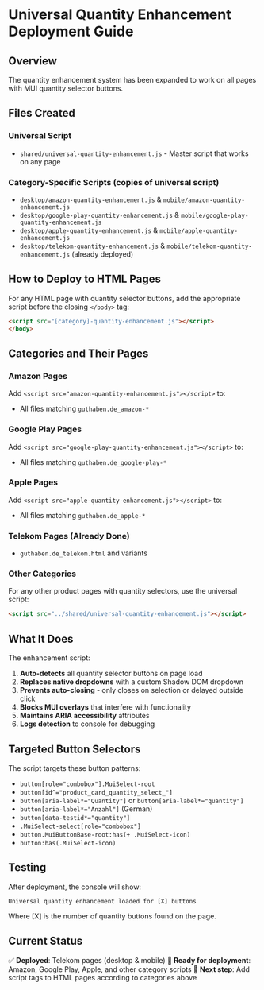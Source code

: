 # Universal Quantity Enhancement Deployment Guide

## Overview
The quantity enhancement system has been expanded to work on all pages with MUI quantity selector buttons.

## Files Created

### Universal Script
- `shared/universal-quantity-enhancement.js` - Master script that works on any page

### Category-Specific Scripts (copies of universal script)
- `desktop/amazon-quantity-enhancement.js` & `mobile/amazon-quantity-enhancement.js`
- `desktop/google-play-quantity-enhancement.js` & `mobile/google-play-quantity-enhancement.js`
- `desktop/apple-quantity-enhancement.js` & `mobile/apple-quantity-enhancement.js`
- `desktop/telekom-quantity-enhancement.js` & `mobile/telekom-quantity-enhancement.js` (already deployed)

## How to Deploy to HTML Pages

For any HTML page with quantity selector buttons, add the appropriate script before the closing `</body>` tag:

```html
<script src="[category]-quantity-enhancement.js"></script>
</body>
```

## Categories and Their Pages

### Amazon Pages
Add `<script src="amazon-quantity-enhancement.js"></script>` to:
- All files matching `guthaben.de_amazon-*`

### Google Play Pages  
Add `<script src="google-play-quantity-enhancement.js"></script>` to:
- All files matching `guthaben.de_google-play-*`

### Apple Pages
Add `<script src="apple-quantity-enhancement.js"></script>` to:
- All files matching `guthaben.de_apple-*`

### Telekom Pages (Already Done)
- `guthaben.de_telekom.html` and variants

### Other Categories
For any other product pages with quantity selectors, use the universal script:
```html
<script src="../shared/universal-quantity-enhancement.js"></script>
```

## What It Does

The enhancement script:
1. **Auto-detects** all quantity selector buttons on page load
2. **Replaces native dropdowns** with a custom Shadow DOM dropdown
3. **Prevents auto-closing** - only closes on selection or delayed outside click
4. **Blocks MUI overlays** that interfere with functionality
5. **Maintains ARIA accessibility** attributes
6. **Logs detection** to console for debugging

## Targeted Button Selectors

The script targets these button patterns:
- `button[role="combobox"].MuiSelect-root`
- `button[id^="product_card_quantity_select_"]`
- `button[aria-label*="Quantity"]` or `button[aria-label*="quantity"]`
- `button[aria-label*="Anzahl"]` (German)
- `button[data-testid*="quantity"]`
- `.MuiSelect-select[role="combobox"]`
- `button.MuiButtonBase-root:has(+ .MuiSelect-icon)`
- `button:has(.MuiSelect-icon)`

## Testing

After deployment, the console will show:
```
Universal quantity enhancement loaded for [X] buttons
```

Where [X] is the number of quantity buttons found on the page.

## Current Status

✅ **Deployed**: Telekom pages (desktop & mobile)
🔄 **Ready for deployment**: Amazon, Google Play, Apple, and other category scripts
📝 **Next step**: Add script tags to HTML pages according to categories above